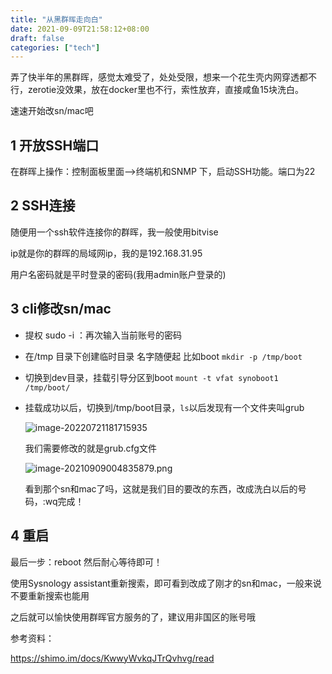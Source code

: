 ```yaml
---
title: "从黑群晖走向白"
date: 2021-09-09T21:58:12+08:00
draft: false
categories: ["tech"]
---
```


弄了快半年的黑群晖，感觉太难受了，处处受限，想来一个花生壳内网穿透都不行，zerotie没效果，放在docker里也不行，索性放弃，直接咸鱼15块洗白。

速速开始改sn/mac吧

## 1 开放SSH端口



在群晖上操作：控制面板里面——>终端机和SNMP 下，启动SSH功能。端口为22

## 2 SSH连接

随便用一个ssh软件连接你的群晖，我一般使用bitvise

ip就是你的群晖的局域网ip，我的是192.168.31.95

用户名密码就是平时登录的密码(我用admin账户登录的)

## 3 cli修改sn/mac

- 提权 sudo -i ：再次输入当前账号的密码

- 在/tmp 目录下创建临时目录 名字随便起 比如boot `mkdir -p /tmp/boot`

- 切换到dev目录，挂载引导分区到boot `mount -t vfat synoboot1 /tmp/boot/`

- 挂载成功以后，切换到/tmp/boot目录，`ls`以后发现有一个文件夹叫grub

  ![image-20220721181715935](https://raw.githubusercontents.com/bachwv/picgo/master/image-20220721181715935.png)

  我们需要修改的就是grub.cfg文件

  ![image-20210909004835879.png](https://raw.githubusercontents.com/bachwv/picgo/master/synology-sn.png)

  看到那个sn和mac了吗，这就是我们目的要改的东西，改成洗白以后的号码，:wq完成！

## 4 重启

最后一步：reboot 然后耐心等待即可！



使用Sysnology assistant重新搜索，即可看到改成了刚才的sn和mac，一般来说不要重新搜索也能用

之后就可以愉快使用群晖官方服务的了，建议用非国区的账号哦

参考资料：

https://shimo.im/docs/KwwyWvkqJTrQvhvg/read



